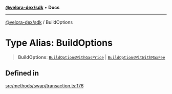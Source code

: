 [**@velora-dex/sdk**](../README.md) • **Docs**

***

[@velora-dex/sdk](../globals.md) / BuildOptions

# Type Alias: BuildOptions

> **BuildOptions**: [`BuildOptionsWithGasPrice`](BuildOptionsWithGasPrice.md) \| [`BuildOptionsWitWithMaxFee`](BuildOptionsWitWithMaxFee.md)

## Defined in

[src/methods/swap/transaction.ts:176](https://github.com/paraswap/paraswap-sdk/blob/master/src/methods/swap/transaction.ts#L176)

